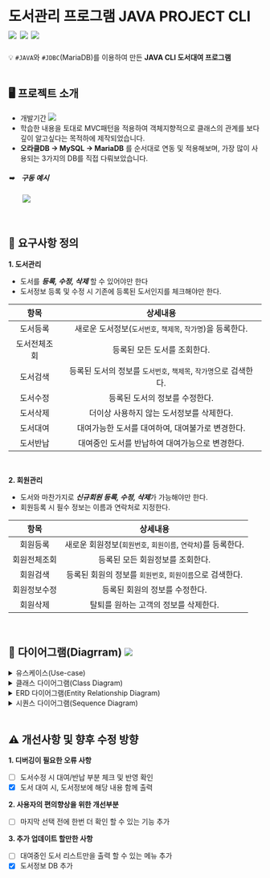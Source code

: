 # 도서관리 프로그램 JAVA PROJECT CLI <img src="https://img.shields.io/badge/Java-007396?style=flat-square&logo=Java&logoColor=white"> <img src="https://img.shields.io/badge/MariaDB-1F305F?style=flat-square&logo=MariaDB&logoColor=white"> <img src="https://img.shields.io/badge/IntelliJ IDEA-2F8CBB?style=flat-square&logo=IntelliJ IDEA&logoColor=white"> 


💡 `#JAVA`와 `#JDBC`(MariaDB)를 이용하여 만든 **JAVA CLI 도서대여 프로그램**  
<br>

## 🖥 프로젝트 소개
- 개발기간 <img src="https://img.shields.io/badge/22/09/24 ~ 22/10/8-ffce66?style=flat&logo=java&logoColor=white">
- 학습한 내용을 토대로 MVC패턴을 적용하여 객체지향적으로 클래스의 관계를 보다 깊이 알고싶다는 목적하에 제작되었습니다.
- **오라클DB → MySQL → MariaDB** 를 순서대로 연동 및 적용해보며, 가장 많이 사용되는 3가지의 DB를 직접 다뤄보았습니다.  


##### ➥　구동 예시  
　　<img src="http://hohk.dothome.co.kr/load/data/kt151209_2/166532970428827808.gif">


<br>

## 📝 요구사항 정의  
<b>1. 도서관리</b>
- 도서를 ***등록, 수정, 삭제*** 할 수 있어야만 한다
- 도서정보 등록 및 수정 시 기존에 등록된 도서인지를 체크해야만 한다.

|항목|상세내용
|:---:|:---:
|도서등록|새로운 도서정보(`도서번호`, `책제목`, `작가명`)을 등록한다.
|도서전체조회|등록된 모든 도서를 조회한다.
|도서검색|등록된 도서의 정보를 `도서번호`, `책제목`, `작가명`으로 검색한다.
|도서수정|등록된 도서의 정보를 수정한다.
|도서삭제|더이상 사용하지 않는 도서정보를 삭제한다.
|도서대여|대여가능한 도서를 대여하여, 대여불가로 변경한다.
|도서반납|대여중인 도서를 반납하여 대여가능으로 변경한다.  

<br>

<b>2. 회원관리</b>
- 도서와 마찬가지로 ***신규회원 등록, 수정, 삭제***가 가능해야만 한다.
- 회원등록 시 필수 정보는 이름과 연락처로 지정한다.

|항목|상세내용
|:---:|:---:
|회원등록|새로운 회원정보(`회원번호`, `회원이름`, `연락처`)를 등록한다.
|회원전체조회|등록된 모든 회원정보를 조회한다.
|회원검색|등록된 회원의 정보를 `회원번호`, `회원이름`으로 검색한다.
|회원정보수정|등록된 회원의 정보를 수정한다.
|회원삭제| 탈퇴를 원하는 고객의 정보를 삭제한다.

<br>

## 📌 다이어그램(Diagrram) <img src="https://img.shields.io/badge/new-ffce66?style=flat&logo=java&logoColor=white">
<details>
  <summary>유스케이스(Use-case)</summary> 
<img src="http://hohk.dothome.co.kr/load/data/kt151209_2/166532153254956512.png">
</details>
<details>
<summary>클래스 다이어그램(Class Diagram)</summary>
<img src="http://hohk.dothome.co.kr/load/data/kt151209_2/166532254646481312.png">
</details>
<details>
<summary>ERD 다이어그램(Entity Relationship Diagram)</summary>
<img src="http://hohk.dothome.co.kr/load/data/kt151209_2/166532153254956512.png">
</details>
<details>
<summary>시퀀스 다이어그램(Sequence Diagram)</summary>
<img src="http://hohk.dothome.co.kr/load/data/kt151209_2/166532184700240896.png">
</details>  

<br>


## ⚠️ 개선사항 및 향후 수정 방향
<b>1. 디버깅이 필요한 오류 사항</b>
- [ ] 도서수정 시 대여/반납 부분 체크 및 반영 확인
- [x] 도서 대여 시, 도서정보에 해당 내용 함께 출력

<b>2. 사용자의 편의향상을 위한 개선부분</b>
- [ ] 마지막 선택 전에 한번 더 확인 할 수 있는 기능 추가

<b>3. 추가 업데이트 할만한 사항</b>
- [ ] 대여중인 도서 리스트만을 출력 할 수 있는 메뉴 추가
- [x] 도서정보 DB 추가
